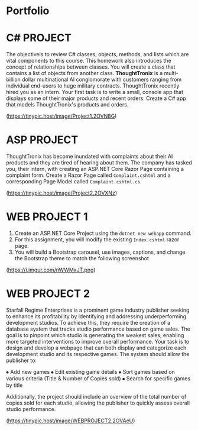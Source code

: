 # Portfolio

# C# PROJECT
The objectiveis to review C# classes, objects, methods, and lists which are vital components to this course. This homework also introduces the concept of relationships between classes. You will create a class that contains a list of objects from another class.
**ThoughtTronix** is a multi-billion dollar multinational AI conglomorate with customers ranging from individual end-users to huge military contracts. ThoughtTronix recently hired you as an intern. Your first task is to write a small, console app that displays some of their major products and recent orders. Create a C# app that models ThoughtTronix's products and orders. 

(https://tinypic.host/image/Project1.2OVN8G)

# ASP PROJECT
ThoughtTronix has become inundated with complaints about their AI products and they are tired of hearing about them. The company has tasked you, their intern, with creating an ASP.NET Core Razor Page containing a complaint form.
Create a Razor Page called `Complaint.cshtml` and a corresponding Page Model called `Complaint.cshtml.cs`.

(https://tinypic.host/image/Project2.2OVXNz)

# WEB PROJECT 1

1. Create an ASP.NET Core Project using the `dotnet new webapp` command.
2. For this assignment, you will modify the existing `Index.cshtml` razor page.
3. You will build a Bootstrap carousel, use images, captions, and change the Bootstrap theme to match the following screenshot 

(https://i.imgur.com/nWWMxJT.png)



# WEB PROJECT 2

Starfall Regime Enterprises is a prominent game industry publisher seeking to enhance its profitability by identifying and addressing underperforming development studios. To achieve this, they require the creation of a database system that tracks studio performance based on game sales. The goal is to pinpoint which studio is generating the weakest sales, enabling more targeted interventions to improve overall performance.
Your task is to design and develop a webpage that can both display and categorize each development studio and its respective games. The system should allow the publisher to:

⦁	Add new games
⦁	Edit existing game details
⦁	Sort games based on various criteria (Title & Number of Copies sold)
⦁	Search for specific games by title 

Additionally, the project should include an overview of the total number of copies sold for each studio, allowing the publisher to quickly assess overall studio performance.

(https://tinypic.host/image/WEBPROJECT2.2OVAeU)

